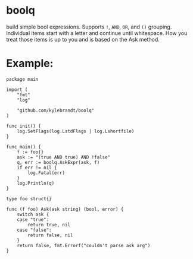 # boolq
build simple bool expressions. Supports `!`, `AND`, `OR`, and `()` grouping. Individual items start with a letter and continue until whitespace. How you treat those items is up to you and is based on the Ask method.

# Example:

```
package main

import (
	"fmt"
	"log"

	"github.com/kylebrandt/boolq"
)

func init() {
	log.SetFlags(log.LstdFlags | log.Lshortfile)
}

func main() {
	f := foo{}
	ask := "(true AND true) AND !false"
	q, err := boolq.AskExpr(ask, f)
	if err != nil {
		log.Fatal(err)
	}
	log.Println(q)
}

type foo struct{}

func (f foo) Ask(ask string) (bool, error) {
	switch ask {
	case "true":
		return true, nil
	case "false":
		return false, nil
	}
	return false, fmt.Errorf("couldn't parse ask arg")
}
```